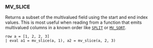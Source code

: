 <!--
This is generated by ESQL’s AbstractFunctionTestCase. Do no edit it. See ../README.md for how to regenerate it.
-->

### MV_SLICE
Returns a subset of the multivalued field using the start and end index values.
This is most useful when reading from a function that emits multivalued columns
in a known order like [`SPLIT`](https://www.elastic.co/docs/reference/elasticsearch/query-languages/esql/esql-functions-operators.md#esql-split) or [`MV_SORT`](https://www.elastic.co/docs/reference/elasticsearch/query-languages/esql/esql-functions-operators.md#esql-mv_sort).

```
row a = [1, 2, 2, 3]
| eval a1 = mv_slice(a, 1), a2 = mv_slice(a, 2, 3)
```

